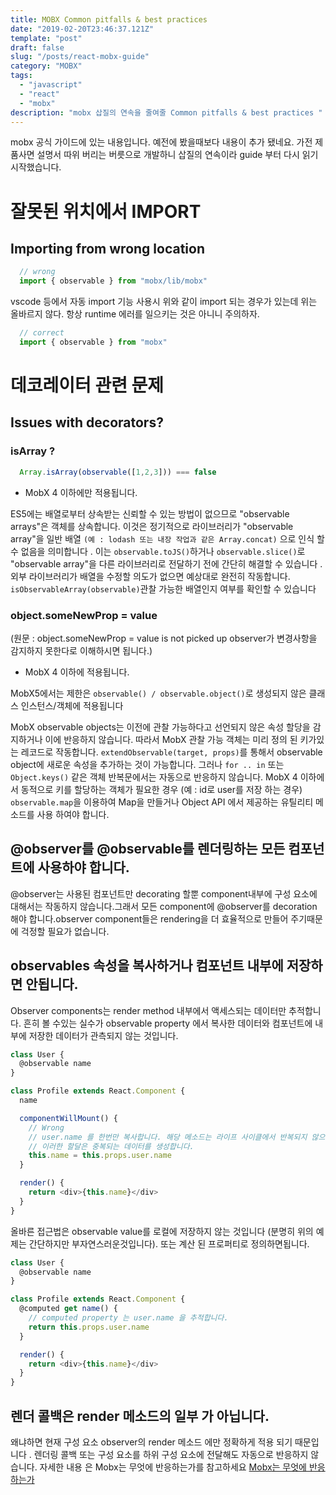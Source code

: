 ```yaml
---
title: MOBX Common pitfalls & best practices
date: "2019-02-20T23:46:37.121Z"
template: "post"
draft: false
slug: "/posts/react-mobx-guide"
category: "MOBX"
tags:
  - "javascript"
  - "react"
  - "mobx"
description: "mobx 삽질의 연속을 줄여줄 Common pitfalls & best practices "
---
```


mobx 공식 가이드에 있는 내용입니다.
예전에 봤을때보다 내용이 추가 됐네요.
가전 제품사면 설명서 따위 버리는 버릇으로 개발하니 삽질의 연속이라 guide 부터 다시 읽기 시작했습니다.

# 잘못된 위치에서 IMPORT
## Importing from wrong location

```javascript
  // wrong
  import { observable } from "mobx/lib/mobx"
```
vscode 등에서 자동 import 기능 사용시 위와 같이 import 되는 경우가 있는데 위는 올바르지 않다.
항상 runtime 에러를 일으키는 것은 아니니 주의하자.

```javascript
  // correct
  import { observable } from "mobx"
```

# 데코레이터 관련 문제
## Issues with decorators?


### isArray ?
```javascript
  Array.isArray(observable([1,2,3])) === false
```
* MobX 4 이하에만 적용됩니다.

ES5에는 배열로부터 상속받는 신뢰할 수 있는 방법이 없으므로 "observable arrays"은 객체를 상속합니다. 이것은 정기적으로 라이브러리가 "observable array"을 일반 배열 
`(예 : lodash 또는 내장 작업과 같은 Array.concat)` 으로 인식 할 수 없음을 의미합니다 . 이는 `observable.toJS()`하거나 `observable.slice()`로 "observable array"을 다른 라이브러리로 전달하기 전에 간단히 해결할 수 있습니다 . 외부 라이브러리가 배열을 수정할 의도가 없으면 예상대로 완전히 작동합니다. `isObservableArray(observable)`관찰 가능한 배열인지 여부를 확인할 수 있습니다

### object.someNewProp = value
(원문 : object.someNewProp = value is not picked up
observer가 변경사항을 감지하지 못한다로 이해하시면 됩니다.)

* MobX 4 이하에 적용됩니다.

MobX5에서는 제한은 `observable() / observable.object()`로 생성되지 않은 클래스 인스턴스/객체에 적용됩니다 

MobX observable objects는 이전에 관찰 가능하다고 선언되지 않은 속성 할당을 감지하거나 이에 반응하지 않습니다. 따라서 MobX 관찰 가능 객체는 미리 정의 된 키가있는 레코드로 작동합니다. `extendObservable(target, props)`를 통해서 observable object에 새로운 속성을 추가하는 것이 가능합니다. 그러나 `for .. in` 또는 `Object.keys()` 같은 객체 반복문에서는 자동으로 반응하지 않습니다. MobX 4 이하에서 동적으로 키를 할당하는 객체가 필요한 경우 (예 : id로 user를 저장 하는 경우) `observable.map`을 이용하여 Map을 만들거나 Object API 에서 제공하는 유틸리티 메소드를 사용 하여야 합니다.

## @observer를 @observable를 렌더링하는 모든 컴포넌트에 사용하야 합니다.

@observer는 사용된 컴포넌트만 decorating 할뿐 component내부에 구성 요소에 대해서는 작동하지 않습니다.그래서 모든 component에 @observer를 decoration 해야 합니다.observer component들은 rendering을 더 효율적으로 만들어 주기때문에 걱정할 필요가 없습니다.


## observables 속성을 복사하거나 컴포넌트 내부에 저장하면 안됩니다.

Observer components는 render method 내부에서 액세스되는 데이터만 추적합니다. 흔히 볼 수있는 실수가 observable property 에서 복사한 데이터와 컴포넌트에 내부에 저장한 데이터가 관측되지 않는 것입니다.

```javascript
class User {
  @observable name
}

class Profile extends React.Component {
  name

  componentWillMount() {
    // Wrong
    // user.name 를 한번만 복사합니다. 해당 메소드는 라이프 사이클에서 반복되지 않으므로 추후 변경되는 데이터는 업데이트 되지 않습니다.
    // 이러한 할달은 중복되는 데이터를 생성합니다.
    this.name = this.props.user.name
  }

  render() {
    return <div>{this.name}</div>
  }
}
```

올바른 접근법은 observable value를 로컬에 저장하지 않는 것입니다 (분명히 위의 예제는 간단하지만 부자연스러운것입니다). 또는 계산 된 프로퍼티로 정의하면됩니다.

```javascript
class User {
  @observable name
}

class Profile extends React.Component {
  @computed get name() {
    // computed property 는 user.name 을 추적합니다.
    return this.props.user.name
  }

  render() {
    return <div>{this.name}</div>
  }
}

```

## 렌더 콜백은 render 메소드의 일부 가 아닙니다.

왜냐하면 현재 구성 요소 observer의 render 메소드 에만 정확하게 적용 되기 때문입니다 . 렌더링 콜백 또는 구성 요소를 하위 구성 요소에 전달해도 자동으로 반응하지 않습니다. 자세한 내용 은 Mobx는 무엇에 반응하는가를 참고하세요
[Mobx는 무엇에 반응하는가](https://github.com/mobxjs/mobx/blob/gh-pages/docs/best/react.md#mobx-only-tracks-data-accessed-for-observer-components-if-they-are-directly-accessed-by-render)